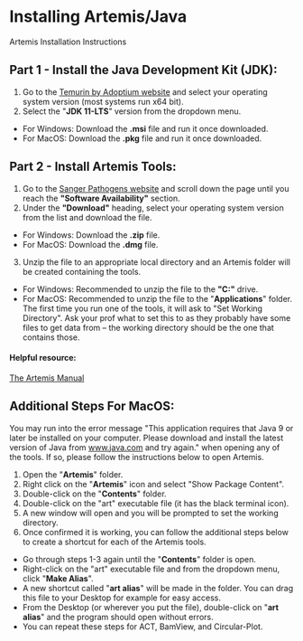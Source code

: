 # Installing Artemis/Java

Artemis Installation Instructions

## Part 1 - Install the Java Development Kit (JDK):
1.	Go to the [Temurin by Adoptium website](https://adoptium.net/en-GB/temurin/releases/?version=11&os=windows&arch=x64&package=jdk) and select your operating system version (most systems run x64 bit).
2.	Select the "**JDK 11-LTS**" version from the dropdown menu. 
-	For Windows: Download the **.msi** file and run it once downloaded.
-	For MacOS: Download the **.pkg** file and run it once downloaded.

## Part 2 - Install Artemis Tools:
1.	Go to the [Sanger Pathogens website](https://sanger-pathogens.github.io/Artemis/) and scroll down the page until you reach the **"Software Availability"** section.
2.	Under the **"Download"** heading, select your operating system version from the list and download the file. 
-	For Windows: Download the **.zip** file.
-	For MacOS: Download the **.dmg** file.
3.	Unzip the file to an appropriate local directory and an Artemis folder will be created containing the tools. 
-	For Windows: Recommended to unzip the file to the **"C:\"** drive.
-	For MacOS: Recommended to unzip the file to the "**Applications**" folder.
The first time you run one of the tools, it will ask to "Set Working Directory". Ask your prof what to set this to as they probably have some files to get data from – the working directory should be the one that contains those.

#### Helpful resource:
[The Artemis Manual](https://sanger-pathogens.github.io/Artemis/Artemis/artemis-manual.html)

## Additional Steps For MacOS:
You may run into the error message "This application requires that Java 9 or later be installed on your computer. Please download and install the latest version of Java from www.java.com and try again." when opening any of the tools. If so, please follow the instructions below to open Artemis.
1.	Open the "**Artemis**" folder.
2.	Right click on the "**Artemis**" icon and select "Show Package Content".
3.	Double-click on the "**Contents**" folder.
4.	Double-click on the "art" executable file (it has the black terminal icon).
5.	A new window will open and you will be prompted to set the working directory.
6.	Once confirmed it is working, you can follow the additional steps below to create a shortcut for each of the Artemis tools. 
-	Go through steps 1-3 again until the "**Contents**" folder is open.
-	Right-click on the "art" executable file and from the dropdown menu, click "**Make Alias**".
-	A new shortcut called "**art alias**" will be made in the folder. You can drag this file to your Desktop for example for easy access.
-	From the Desktop (or wherever you put the file), double-click on "**art alias**" and the program should open without errors.
-	You can repeat these steps for ACT, BamView, and Circular-Plot.

